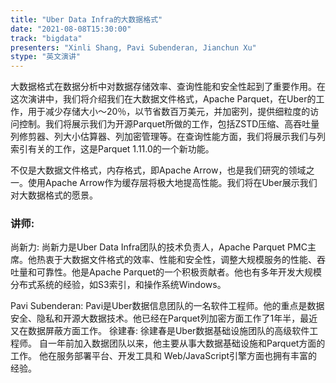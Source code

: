 ```yaml
---
title: "Uber Data Infra的大数据格式"
date: "2021-08-08T15:30:00"
track: "bigdata"
presenters: "Xinli Shang, Pavi Subenderan, Jianchun Xu"
stype: "英文演讲"
---
```

大数据格式在数据分析中对数据存储效率、查询性能和安全性起到了重要作用。在这次演讲中，我们将介绍我们在大数据文件格式，Apache Parquet，在Uber的工作，用于减少存储大小〜20％，以节省数百万美元，并加密列，提供细粒度的访问控制。我们将展示我们为开源Parquet所做的工作，包括ZSTD压缩、高吞吐量列修剪器、列大小估算器、列加密管理等。在查询性能方面，我们将展示我们与列索引有关的工作，这是Parquet 1.11.0的一个新功能。

不仅是大数据文件格式，内存格式，即Apache Arrow，也是我们研究的领域之一。使用Apache Arrow作为缓存层将极大地提高性能。我们将在Uber展示我们对大数据格式的愿景。
 ### 讲师:
尚新力: 尚新力是Uber Data Infra团队的技术负责人，Apache Parquet PMC主席。他热衷于大数据文件格式的效率、性能和安全性，调整大规模服务的性能、吞吐量和可靠性。他是Apache Parquet的一个积极贡献者。他也有多年开发大规模分布式系统的经验，如S3索引，和操作系统Windows。

Pavi Subenderan: Pavi是Uber数据信息团队的一名软件工程师。他的重点是数据安全、隐私和开源大数据技术。他已经在Parquet列加密方面工作了1年半，最近又在数据屏蔽方面工作。
徐建春: 徐建春是Uber数据基础设施团队的高级软件工程师。 自一年前加入数据团队以来，他主要从事大数据基础设施和Parquet方面的工作。 他在服务部署平台、开发工具和 Web/JavaScript引擎方面也拥有丰富的经验。
